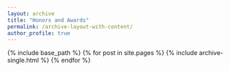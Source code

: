 ```yaml
---
layout: archive
title: "Honors and Awards"
permalink: /archive-layout-with-content/
author_profile: true
---
```




{% include base_path %}
{% for post in site.pages %}
{% include archive-single.html %}
{% endfor %}
